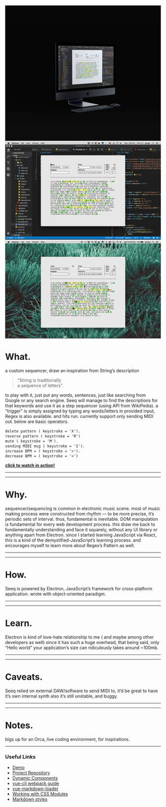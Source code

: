 ![home](../../assets/images/seeq/01.jpg)
![home](../../assets/images/seeq/02.png)
![home](../../assets/images/seeq/03.gif)



# What.

a custom sequencer, draw an inspiration from String’s description
> "String is  traditionally <br> a sequence of letters”.

to play with it, just put any words, sentences, just like searching from Google or any search engine. Seeq will manage to find the descriptions for that keywords and use it as a step sequencer (using API from WikiPedia).
a “trigger” is simply assigned by typing any words/letters in provided input, Regex is also available. and hits run. 
currently support only sending MIDI out.
below are basic operators.

```
delete pattern ( keystroke = 'X').
reverse pattern ( keystroke = 'R')
mute ( keystroke = 'M').
sending MIDI msg ( keystroke = 'I').
increase BPM = ( keystroke = '>').
decrease BPM = ( keystroke = '<')
```

<b><a href="https://www.youtube.com/watch?v=DGaakhSvYOg" target="_blank">click to watch in action!</a></b>

------
------

# Why.

sequencer/sequencing is common in electronic music scene.
most of music making process were constructed from rhythm — to be more precise, it’s periodic sets of interval. thus, fundamental is inevitable.
DOM manipulation is fundamental for every web development process.
this draw me back to fundamentally understanding and face it squarely, without any UI library or anything apart from Electron. 
since I started learning JavaScript via React,  this is a kind of the demystified-JavaScript’s learning process. and encourages myself to learn more about Regex’s Pattern as well.

------
------

# How.

 Seeq is powered by Electron, JavaScript’s framework for cross-platform application. wrote with object-oriented paradigm.

------
------
# Learn.

Electron is kind of love-hate relationship to me ( and maybe among other developers as well)
since it has such a huge overhead, that being said, only “Hello world” your application’s size can ridiculously takes around ~100mb.

------
------
# Caveats.
 Seeq relied on external DAW/software to send MIDI to, 
 it’d be great to have it’s own internal synth
 also it’s still unstable, and buggy.

------
------
# Notes.

bigs up for an Orca, live coding environment, for inspirations.

---


### Useful Links
- [Demo](https://vue-markdown-blog.netlify.com)
- [Project Repository](https://github.com/josephharveyangeles/vue-markdown-blog)
- [Dynamic Components](https://vuejs.org/v2/guide/components-dynamic-async.html#Async-Components)
- [vue-cli webpack guide](https://cli.vuejs.org/guide/webpack.html#simple-configuration)
- [vue-markdown-loader](https://github.com/QingWei-Li/vue-markdown-loader)
- [Working with CSS Modules](https://cli.vuejs.org/guide/css.html#postcss)
- [Markdown styles](http://markedstyle.com/styles)

